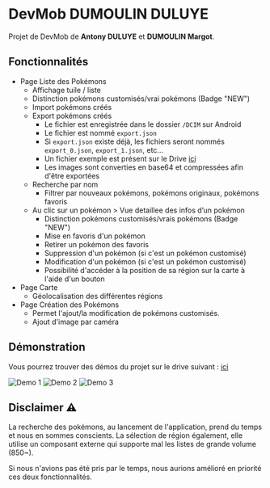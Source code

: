 # DevMob DUMOULIN DULUYE

Projet de DevMob de **Antony DULUYE** et **DUMOULIN Margot**.

## Fonctionnalités

-   Page Liste des Pokémons
    -   Affichage tuile / liste
    -   Distinction pokémons customisés/vrai pokémons (Badge "NEW")
    -   Import pokémons créés
    -   Export pokémons créés
        - Le fichier est enregistrée dans le dossier `/DCIM` sur Android
        - Le fichier est nommé `export.json`
        - Si `export.json` existe déjà, les fichiers seront nommés `export_0.json`, `export_1.json`, etc...
        - Un fichier exemple est présent sur le Drive [ici](https://drive.google.com/drive/folders/1dAkZBhqewJ2kGH2dxPdguauIWGdi91Zg?usp=sharing)
        - Les images sont converties en base64 et compressées afin d'être exportées
    -   Recherche par nom
        -   Filtrer par nouveaux pokémons, pokémons originaux, pokémons favoris
    -   Au clic sur un pokémon > Vue detaillee des infos d’un pokémon
        -   Distinction pokémons customisés/vrais pokémons (Badge "NEW")
        -   Mise en favoris d'un pokémon
        -   Retirer un pokémon des favoris
        -   Suppression d'un pokémon (si c'est un pokémon customisé)
        -   Modification d'un pokémon (si c'est un pokémon customisé)
        -   Possibilité d'accéder à la position de sa région sur la carte à l'aide d'un bouton
-   Page Carte
    -   Géolocalisation des différentes régions
-   Page Création des Pokémons
    -   Permet l'ajout/la modification de pokémons customisés.
    -   Ajout d'image par caméra

## Démonstration

Vous pourrez trouver des démos du projet sur le drive suivant : [ici](https://drive.google.com/drive/folders/1dAkZBhqewJ2kGH2dxPdguauIWGdi91Zg?usp=sharing)

![Demo 1](https://i.imgur.com/snHtVu1.png)
![Demo 2](https://i.imgur.com/BR885F6.png)
![Demo 3](https://i.imgur.com/J36weGa.png)

## Disclaimer :warning:

La recherche des pokémons, au lancement de l'application, prend du temps et nous en sommes conscients.
La sélection de région également, elle utilise un composant externe qui supporte mal les listes de grande volume (850~).

Si nous n'avions pas été pris par le temps, nous aurions amélioré en priorité ces deux fonctionnalités.
